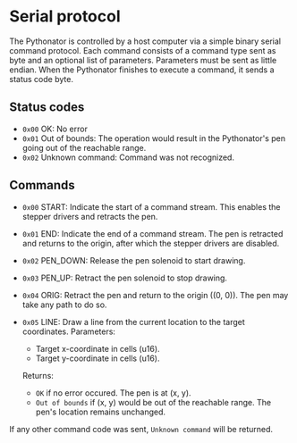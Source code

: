 # Serial protocol

The Pythonator is controlled by a host computer via a simple binary serial command protocol. Each command consists of a command type sent as byte and an optional list of parameters. Parameters must be sent as little endian. When the Pythonator finishes to execute a command, it sends a status code byte.

## Status codes
- `0x00` OK: No error
- `0x01` Out of bounds: The operation would result in the Pythonator's pen going out of the reachable range.
- `0x02` Unknown command: Command was not recognized.

## Commands
- `0x00` START: Indicate the start of a command stream. This enables the stepper drivers and retracts the pen.
- `0x01` END: Indicate the end of a command stream. The pen is retracted and returns to the origin, after which the stepper drivers are disabled.
- `0x02` PEN_DOWN: Release the pen solenoid to start drawing.
- `0x03` PEN_UP: Retract the pen solenoid to stop drawing.
- `0x04` ORIG: Retract the pen and return to the origin ((0, 0)). The pen may take any path to do so.
- `0x05` LINE: Draw a line from the current location to the target coordinates. Parameters:
    - Target x-coordinate in cells (u16).
    - Target y-coordinate in cells (u16).

    Returns:
    - `OK` if no error occured. The pen is at (x, y).
    - `Out of bounds` if (x, y) would be out of the reachable range. The pen's location remains unchanged.

If any other command code was sent, `Unknown command` will be returned.

